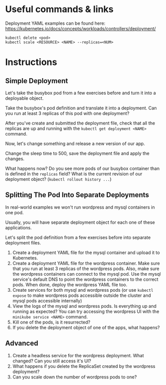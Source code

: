 # Useful commands & links

Deployment YAML examples can be found here:
https://kubernetes.io/docs/concepts/workloads/controllers/deployment/

```
kubectl delete <pod>
kubectl scale <RESOURCE> <NAME> --replicas=<NUM>
```

# Instructions

## Simple Deployment

Let's take the busybox pod from a few exercises before and turn it into a
deployable object.

Take the busybox's pod definition and translate it into a deployment.
Can you run at least 3 replicas of this pod with one deployment?

After you've create and submitted the deployment file, check that all the
replicas are up and running with the `kubectl get deployment <NAME>` command.

Now, let's change something and release a new version of our app.

Change the sleep time to 500, save the deployment file and apply the changes.

What happens now?
Do you see more pods of our busybox container than is defined in the `replicas` field?
What is the current revision of our deployment object? (`kubectl rollout history ...`)

## Splitting The Pod Into Separate Deployments

In real-world examples we won't run wordpress and mysql containers in one pod.

Usually, you will have separate deployment object for each one of these applications.

Let's split the pod definition from a few exercises before into separate deployment files.

1. Create a deployment YAML file for the mysql container and upload it to Kubernetes.
2. Create a deployment YAML file for the wordpress container. Make sure that you
run at least 3 replicas of the wordpress pods. Also, make sure the wordpress
containers can connect to the mysql pod. Use the mysql service's default DNS to
point the wordpress containers to the correct pods. When done, deploy the wordpress
YAML file too.
3. Create services for both mysql and wordpress pods (or use `kubectl expose`
to make wordpress pods accessible outside the cluster and mysql pods accessible
internally)
4. View the logs of the mysql and wordpress pods. Is everything up and running
as expected? You can try accessing the wordpress UI with the
`minikube service <NAME>` command.
5. Kill one of the pods, is it resurrected?
6. If you delete the deployment object of one of the apps, what happens?

## Advanced

1. Create a headless service for the wordpress deployment. What changed? Can you
still access it's UI?
2. What happens if you delete the ReplicaSet created by the wordpress deployment?
3. Can you scale down the number of wordpress pods to one?

